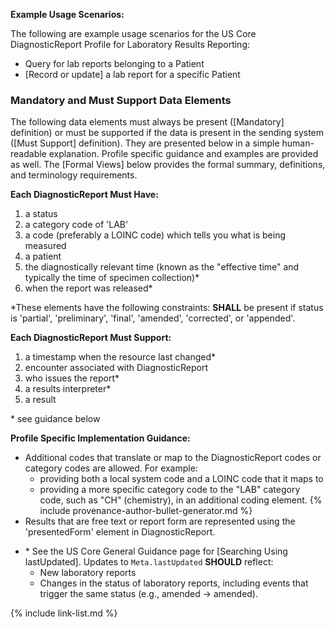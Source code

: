 
**Example Usage Scenarios:**

The following are example usage scenarios for the US Core DiagnosticReport Profile for Laboratory Results Reporting:

-   Query for lab reports belonging to a Patient
-  [Record or update]  a lab report for a specific Patient

### Mandatory and Must Support Data Elements

The following data elements must always be present ([Mandatory] definition) or must be supported if the data is present in the sending system ([Must Support] definition). They are presented below in a simple human-readable explanation. Profile specific guidance and examples are provided as well. The [Formal Views] below provides the formal summary, definitions, and terminology requirements.  

**Each DiagnosticReport Must Have:**

1. a status
1. a category code of 'LAB'
1. a code (preferably a LOINC code) which tells you what is being measured
1. a patient
1. the diagnostically relevant time (known as the "effective time" and typically the time of specimen collection)*
1. when the report was released*

\*These elements have the following constraints: **SHALL** be present if status is
'partial', 'preliminary', 'final', 'amended', 'corrected', or 'appended'.

**Each DiagnosticReport Must Support:**

1. a timestamp when the resource last changed*
1. encounter associated with DiagnosticReport
2. who issues the report*
3. a results interpreter*
4. a result

\* see guidance below

**Profile Specific Implementation Guidance:**

* Additional codes that translate or map to the DiagnosticReport codes or category codes are allowed. For example:
   -  providing both a local system code and a LOINC code that it maps to
   -  providing a more specific category code to the "LAB" category code, such as "CH" (chemistry), in an additional coding element.
{% include provenance-author-bullet-generator.md %}
* Results that are free text or report form are represented using the 'presentedForm' element in DiagnosticReport.
- \* See the US Core General Guidance page for [Searching Using lastUpdated]. Updates to `Meta.lastUpdated` **SHOULD** reflect:
  - New laboratory reports
  - Changes in the status of laboratory reports, including events that trigger the same status (e.g., amended → amended).



{% include link-list.md %}
